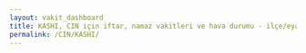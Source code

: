 ```yaml
---
layout: vakit_dashboard
title: KASHI, CIN için iftar, namaz vakitleri ve hava durumu - ilçe/eyalet seç
permalink: /CIN/KASHI/
---
```


<script type="text/javascript">
  var GLOBAL_COUNTRY = 'CIN';
  var GLOBAL_CITY = 'KASHI';
  var GLOBAL_STATE = '';
  var lat = 72;
  var lon = 21;
</script>
